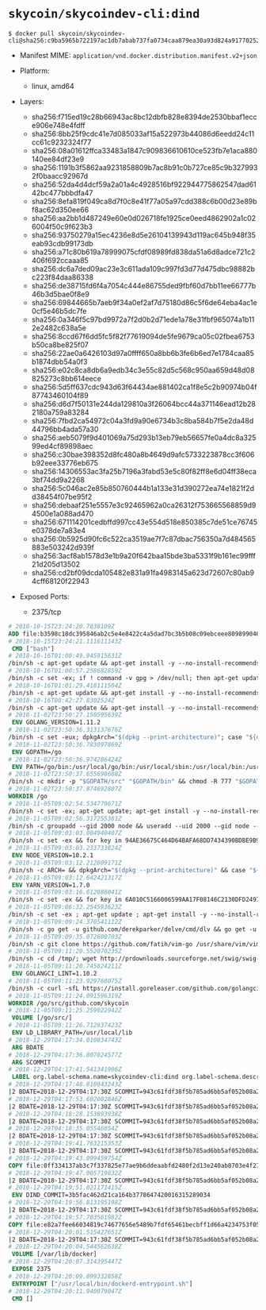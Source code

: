 # `skycoin/skycoindev-cli:dind`

```console
$ docker pull skycoin/skycoindev-cli@sha256:c9ba5965b722197ac1db7abab737fa0734caa879ea30a93d824a917702524c58
```

- Manifest MIME: `application/vnd.docker.distribution.manifest.v2+json`

- Platform: 
	- linux, amd64

- Layers:
	- sha256:f715ed19c28b66943ac8bc12dbfb828e8394de2530bbaf1ecce906e748e4fdff
	- sha256:8bb25f9cdc41e7d085033af15a522973b44086d6eedd24c11cc61c9232324f77
	- sha256:08a01612ffca33483a1847c909836610610ce523fb7e1aca880140ee84df23e9
	- sha256:1191b3f5862aa9231858809b7ac8b91c0b727ce85c9b3279932f0baacc92967d
	- sha256:52da4d4dcf59a2a01a4c4928516bf922944775862547dad6142bc477bbbdfa47
	- sha256:8efa819f049ca8d7f0c8e41f77a05a97cdd388c6b00d23e89bf8ac62d350ee66
	- sha256:aa2bb1d487249e60e0d026718fe1925ce0eed4862902a1c026004f50c9f623b3
	- sha256:93750279a15ec4236e8d5e26104139943d119ac645b948f35eab93cdb99173db
	- sha256:a71c80b619a78999075cfdf08989fd838da51a6d8adce721c2406f692ccaaa85
	- sha256:dc6a7ded09ac23e3c611ada109c997fd3d77d475dbc98882bc223f84daa86338
	- sha256:de38715fd6f4a7054c444e86755ded9fbf60d7bb11ee66777b46b3d5bae0f8e9
	- sha256:69844665b7aeb9f34a0ef2af7d75180d86c5f6de64eba4ac1e0cf5e46b5dc7fe
	- sha256:0a346f5c97bd9972a7f2d0b2d71ede1a78e31fbf965074a1b112e2482c638a5e
	- sha256:8ccd67f6dd5fc5f82f77619094de5fe9679ca05c02fbea6753b50ca8be825f07
	- sha256:22ae0a6426103d97a0ffff650a8bb6b3fe6b6ed7e1784caa85b1874dbb54a0f3
	- sha256:e02c8ca8db6a9edb34c3e55c82d5c568c950aa659d48d08825273c8bb614eece
	- sha256:5d5ff637cdc943d63f64434ae881402ca1f8e5c2b90974b04f87743460104f89
	- sha256:d6d7f50131e244da129810a3f26064bcc44a371146ead12b282180a759a83284
	- sha256:7fbd2ca54972c04a3fd9a90e6734b3c8ba584b7f5e2da48d44796bb4ada57a30
	- sha256:aeb5079f9d401069a75d293b13eb79eb56657fe0a4dc8a32599ed4cf89898aec
	- sha256:c30bae398352d8fc480a8b4649d9afc5733223878cc3f606b92eee33776eb675
	- sha256:14306553ac3fa25b7196a3fabd53e5c80f82ff8e6d04ff38eca3bf74dd9a2268
	- sha256:5c046ac2e85b850760444b1a133e31d390272ea74e1821f2dd38454f07be95f2
	- sha256:debaaf251e5557e3c92465962a0ca26312f753665568859d94500e1a088ad470
	- sha256:671114201cedbffd997cc43e554d518e850385c7de51ce76745e0378de7a83e4
	- sha256:0b5925d90fc6c522ca3519ae7f7c87dbac756350a7d484565883e503242d939f
	- sha256:3acf8ab1578d3e1b9a20f642baa15bde3ba5331f9b161ec99fff21d205d13502
	- sha256:cd2bf09dcda105482e831a91fa4983145a623d72607c80ab94cff68120f22943

- Exposed Ports:
	- 2375/tcp

```dockerfile
# 2018-10-15T23:24:20.7838109Z
ADD file:b3598c18dc395846ab2c5e4e8422c4a5dad7bc3b5b08c09ebceee80989904641 in / 
# 2018-10-15T23:24:21.111611143Z
 CMD ["bash"]
# 2018-10-16T01:00:49.945915631Z
/bin/sh -c apt-get update && apt-get install -y --no-install-recommends ca-certificates curl netbase wget && rm -rf /var/lib/apt/lists/*
# 2018-10-16T01:00:57.258682859Z
/bin/sh -c set -ex; if ! command -v gpg > /dev/null; then apt-get update; apt-get install -y --no-install-recommends gnupg dirmngr ; rm -rf /var/lib/apt/lists/*; fi
# 2018-10-16T01:01:29.418111504Z
/bin/sh -c apt-get update && apt-get install -y --no-install-recommends bzr git mercurial openssh-client subversion procps && rm -rf /var/lib/apt/lists/*
# 2018-10-16T08:42:27.8302524Z
/bin/sh -c apt-get update && apt-get install -y --no-install-recommends g++ gcc libc6-dev make pkg-config && rm -rf /var/lib/apt/lists/*
# 2018-11-02T23:50:27.150595639Z
 ENV GOLANG_VERSION=1.11.2
# 2018-11-02T23:50:36.313137676Z
/bin/sh -c set -eux; dpkgArch="$(dpkg --print-architecture)"; case "${dpkgArch##*-}" in amd64) goRelArch='linux-amd64'; goRelSha256='1dfe664fa3d8ad714bbd15a36627992effd150ddabd7523931f077b3926d736d' ;; armhf) goRelArch='linux-armv6l'; goRelSha256='b9d16a8eb1f7b8fdadd27232f6300aa8b4427e5e4cb148c4be4089db8fb56429' ;; arm64) goRelArch='linux-arm64'; goRelSha256='98a42b9b8d3bacbcc6351a1e39af52eff582d0bc3ac804cd5a97ce497dd84026' ;; i386) goRelArch='linux-386'; goRelSha256='e74f2f37b43b9b1bcf18008a11e0efb8921b41dff399a4f48ac09a4f25729881' ;; ppc64el) goRelArch='linux-ppc64le'; goRelSha256='23291935a299fdfde4b6a988ce3faa0c7a498aab6d56bbafbf1e7476468529a3' ;; s390x) goRelArch='linux-s390x'; goRelSha256='a67ef820ef8cfecc8d68c69dd5bf513aaf647c09b6605570af425bf5fe8a32f0' ;; *) goRelArch='src'; goRelSha256='042fba357210816160341f1002440550e952eb12678f7c9e7e9d389437942550'; echo >&2; echo >&2 "warning: current architecture ($dpkgArch) does not have a corresponding Go binary release; will be building from source"; echo >&2 ;; esac; url="https://golang.org/dl/go${GOLANG_VERSION}.${goRelArch}.tar.gz"; wget -O go.tgz "$url"; echo "${goRelSha256} *go.tgz" | sha256sum -c -; tar -C /usr/local -xzf go.tgz; rm go.tgz; if [ "$goRelArch" = 'src' ]; then echo >&2; echo >&2 'error: UNIMPLEMENTED'; echo >&2 'TODO install golang-any from jessie-backports for GOROOT_BOOTSTRAP (and uninstall after build)'; echo >&2; exit 1; fi; export PATH="/usr/local/go/bin:$PATH"; go version
# 2018-11-02T23:50:36.783097869Z
 ENV GOPATH=/go
# 2018-11-02T23:50:36.974286424Z
 ENV PATH=/go/bin:/usr/local/go/bin:/usr/local/sbin:/usr/local/bin:/usr/sbin:/usr/bin:/sbin:/bin
# 2018-11-02T23:50:37.655698688Z
/bin/sh -c mkdir -p "$GOPATH/src" "$GOPATH/bin" && chmod -R 777 "$GOPATH"
# 2018-11-02T23:50:37.874692807Z
WORKDIR /go
# 2018-11-05T09:02:54.534779671Z
/bin/sh -c set -ex; apt-get update; apt-get install -y --no-install-recommends autoconf automake bzip2 dpkg-dev file g++ gcc imagemagick libbz2-dev libc6-dev libcurl4-openssl-dev libdb-dev libevent-dev libffi-dev libgdbm-dev libgeoip-dev libglib2.0-dev libjpeg-dev libkrb5-dev liblzma-dev libmagickcore-dev libmagickwand-dev libncurses5-dev libncursesw5-dev libpng-dev libpq-dev libreadline-dev libsqlite3-dev libssl-dev libtool libwebp-dev libxml2-dev libxslt-dev libyaml-dev make patch xz-utils zlib1g-dev build-essential ; apt-get clean; rm -rf /var/lib/apt/lists/*
# 2018-11-05T09:02:56.317255381Z
/bin/sh -c groupadd --gid 2000 node && useradd --uid 2000 --gid node --shell /bin/bash --create-home node
# 2018-11-05T09:03:03.084940407Z
/bin/sh -c set -ex && for key in 94AE36675C464D64BAFA68DD7434390BDBE9B9C5 FD3A5288F042B6850C66B31F09FE44734EB7990E 71DCFD284A79C3B38668286BC97EC7A07EDE3FC1 DD8F2338BAE7501E3DD5AC78C273792F7D83545D C4F0DFFF4E8C1A8236409D08E73BC641CC11F4C8 B9AE9905FFD7803F25714661B63B535A4C206CA9 56730D5401028683275BD23C23EFEFE93C4CFFFE 77984A986EBC2AA786BC0F66B01FBB92821C587A ; do gpg --keyserver hkp://p80.pool.sks-keyservers.net:80 --recv-keys "$key" || gpg --keyserver hkp://ipv4.pool.sks-keyservers.net --recv-keys "$key" || gpg --keyserver hkp://pgp.mit.edu:80 --recv-keys "$key" ; done
# 2018-11-05T09:03:03.233733824Z
 ENV NODE_VERSION=10.2.1
# 2018-11-05T09:03:12.212809171Z
/bin/sh -c ARCH= && dpkgArch="$(dpkg --print-architecture)" && case "${dpkgArch##*-}" in amd64) ARCH='x64';; ppc64el) ARCH='ppc64le';; s390x) ARCH='s390x';; arm64) ARCH='arm64';; armhf) ARCH='armv7l';; i386) ARCH='x86';; *) echo "unsupported architecture"; exit 1 ;; esac && curl -fsSLO --compressed "https://nodejs.org/dist/v$NODE_VERSION/node-v$NODE_VERSION-linux-$ARCH.tar.xz" && curl -fsSLO --compressed "https://nodejs.org/dist/v$NODE_VERSION/SHASUMS256.txt.asc" && gpg --batch --decrypt --output SHASUMS256.txt SHASUMS256.txt.asc && grep " node-v$NODE_VERSION-linux-$ARCH.tar.xz\$" SHASUMS256.txt | sha256sum -c - && tar -xJf "node-v$NODE_VERSION-linux-$ARCH.tar.xz" -C /usr/local --strip-components=1 --no-same-owner && rm "node-v$NODE_VERSION-linux-$ARCH.tar.xz" SHASUMS256.txt.asc SHASUMS256.txt && ln -s /usr/local/bin/node /usr/local/bin/nodejs
# 2018-11-05T09:03:12.642421317Z
 ENV YARN_VERSION=1.7.0
# 2018-11-05T09:03:16.612088041Z
/bin/sh -c set -ex && for key in 6A010C5166006599AA17F08146C2130DFD2497F5 ; do gpg --keyserver hkp://p80.pool.sks-keyservers.net:80 --recv-keys "$key" || gpg --keyserver hkp://ipv4.pool.sks-keyservers.net --recv-keys "$key" || gpg --keyserver hkp://pgp.mit.edu:80 --recv-keys "$key" ; done && curl -fsSLO --compressed "https://yarnpkg.com/downloads/$YARN_VERSION/yarn-v$YARN_VERSION.tar.gz" && curl -fsSLO --compressed "https://yarnpkg.com/downloads/$YARN_VERSION/yarn-v$YARN_VERSION.tar.gz.asc" && gpg --batch --verify yarn-v$YARN_VERSION.tar.gz.asc yarn-v$YARN_VERSION.tar.gz && mkdir -p /opt && tar -xzf yarn-v$YARN_VERSION.tar.gz -C /opt/ && ln -s /opt/yarn-v$YARN_VERSION/bin/yarn /usr/local/bin/yarn && ln -s /opt/yarn-v$YARN_VERSION/bin/yarnpkg /usr/local/bin/yarnpkg && rm yarn-v$YARN_VERSION.tar.gz.asc yarn-v$YARN_VERSION.tar.gz
# 2018-11-05T09:06:32.254593623Z
/bin/sh -c set -ex ; apt-get update ; apt-get install -y --no-install-recommends cmake libpcre3-dev gdbserver gdb vim less ctags vim-scripts screen sudo doxygen valgrind bsdmainutils texlive-latex-base ; apt-get clean ; rm -rf /var/lib/apt/lists/* ; npm install moxygen -g ; echo 'Installing Criterion ...' ; git clone --recurse-submodules -j8 https://github.com/skycoin/Criterion /go/Criterion ; cd /go/Criterion ; cmake . ; make install ; rm -r /go/Criterion ; echo 'Success nstalling Criterion ...'
# 2018-11-05T09:09:24.370541112Z
/bin/sh -c go get -u github.com/derekparker/delve/cmd/dlv && go get -u github.com/FiloSottile/vendorcheck && go get -u github.com/alecthomas/gometalinter && gometalinter --vendored-linters --install && go get -u github.com/zmb3/gogetdoc && go get -u golang.org/x/tools/cmd/guru && go get -u github.com/davidrjenni/reftools/cmd/fillstruct && go get -u github.com/rogpeppe/godef && go get -u github.com/fatih/motion && go get -u github.com/nsf/gocode && go get -u github.com/jstemmer/gotags && go get -u github.com/josharian/impl && go get -u github.com/fatih/gomodifytags && go get -u github.com/dominikh/go-tools/cmd/keyify && go get -u golang.org/x/tools/cmd/gorename && go get -u github.com/klauspost/asmfmt/cmd/asmfmt && go get -u github.com/vektra/mockery/.../ && go get -u github.com/wadey/gocovmerge && curl https://raw.githubusercontent.com/golang/dep/master/install.sh | sh
# 2018-11-05T09:09:35.072600703Z
/bin/sh -c git clone https://github.com/fatih/vim-go /usr/share/vim/vim80/pack/dev/start/vim-go && git clone https://github.com/tpope/vim-fugitive /usr/share/vim/vim80/pack/dev/start/vim-fugitive && git clone https://github.com/Shougo/vimshell.vim /usr/share/vim/vim80/pack/dev/start/0vimshell && git clone https://github.com/Shougo/vimproc.vim /usr/share/vim/vim80/pack/dev/start/0vimproc && git clone https://github.com/w0rp/ale.git /usr/share/vim/vim80/pack/dev/start/ale && cd /usr/share/vim/vim80/pack/dev/start/0vimproc && make ; git clone https://github.com/iberianpig/tig-explorer.vim.git /tmp/tig-explorer; cp /tmp/tig-explorer/autoload/tig_explorer.vim /usr/share/vim/vim80/autoload; cp /tmp/tig-explorer/plugin/tig_explorer.vim /usr/share/vim/vim80/plugin; rm -rf /tmp/tig-explorer
# 2018-11-05T09:11:20.552070235Z
/bin/sh -c cd /tmp/; wget http://prdownloads.sourceforge.net/swig/swig-3.0.12.tar.gz && tar -zxf swig-3.0.12.tar.gz ; cd swig-3.0.12 ; ./configure --prefix=/usr && make && make install && rm -rf /tmp/swig-*
# 2018-11-05T09:11:20.745824211Z
 ENV GOLANGCI_LINT=1.10.2
# 2018-11-05T09:11:23.929768075Z
/bin/sh -c curl -sfL https://install.goreleaser.com/github.com/golangci/golangci-lint.sh | bash -s -- -b $GOPATH/bin v$GOLANGCI_LINT
# 2018-11-05T09:11:24.091596319Z
WORKDIR /go/src/github.com/skycoin
# 2018-11-05T09:11:25.259022942Z
 VOLUME [/go/src/]
# 2018-11-05T09:11:26.712937423Z
 ENV LD_LIBRARY_PATH=/usr/local/lib
# 2018-12-29T04:17:34.010834743Z
 ARG BDATE
# 2018-12-29T04:17:36.807024577Z
 ARG SCOMMIT
# 2018-12-29T04:17:41.541341906Z
 LABEL org.label-schema.name=skycoindev-cli:dind org.label-schema.description=Skycoin cli develop image with docker in docker support org.label-schema.vcs-url=https://github.com/skycoin/skycoin/tree/develop/docker/images/dev-docker org.label-schema.vendor=Skycoin project org.label-schema.url=skycoin.net org.label-schema.schema-version=1.0 org.label-schema.build-date=2018-12-29T04:17:30Z org.label-schema.vcs-ref=943c61fdf38f5b785ad6bb5af052b08a2438a84c org.label-schema.version=1.0.0-rc.1 org.label-schema.usage=https://github.com/skycoin/skycoin/blob/943c61fdf38f5b785ad6bb5af052b08a2438a84c/docker/images/dev-docker/README.md org.label-schema.docker.cmd=mkdir src; docker run --privileged --rm -v src:/go/src skycoin/skycoindev-cli:dind go get github.com/skycoin/skycoin; sudo chown -R `whoami` src
# 2018-12-29T04:17:48.810843243Z
|2 BDATE=2018-12-29T04:17:30Z SCOMMIT=943c61fdf38f5b785ad6bb5af052b08a2438a84c /bin/sh -c curl -fsSL https://download.docker.com/linux/debian/gpg | sudo apt-key add -
# 2018-12-29T04:17:53.602002846Z
|2 BDATE=2018-12-29T04:17:30Z SCOMMIT=943c61fdf38f5b785ad6bb5af052b08a2438a84c /bin/sh -c apt-key fingerprint 0EBFCD88
# 2018-12-29T04:18:28.153893938Z
|2 BDATE=2018-12-29T04:17:30Z SCOMMIT=943c61fdf38f5b785ad6bb5af052b08a2438a84c /bin/sh -c set -ex; apt-get update; apt-get install -y --no-install-recommends lsb-release software-properties-common apt-transport-https ; apt clean
# 2018-12-29T04:18:35.05546054Z
|2 BDATE=2018-12-29T04:17:30Z SCOMMIT=943c61fdf38f5b785ad6bb5af052b08a2438a84c /bin/sh -c add-apt-repository "deb [arch=amd64] https://download.docker.com/linux/debian $(lsb_release -cs) stable"
# 2018-12-29T04:19:41.763215353Z
|2 BDATE=2018-12-29T04:17:30Z SCOMMIT=943c61fdf38f5b785ad6bb5af052b08a2438a84c /bin/sh -c set -ex; apt-get update; apt-get install -y --no-install-recommends btrfs-progs e2fsprogs iptables xfsprogs ca-certificates gnupg2 software-properties-common pigz docker-ce ; apt-get clean; rm -rf /var/lib/apt/lists/*
# 2018-12-29T04:19:43.099459754Z
COPY file:0ff334137ab3c7f337825e77ae9b6ddeaabfd2480f2d13e240ab8703e4f2799d in /usr/local/bin/modprobe 
# 2018-12-29T04:19:47.005719832Z
|2 BDATE=2018-12-29T04:17:30Z SCOMMIT=943c61fdf38f5b785ad6bb5af052b08a2438a84c /bin/sh -c set -x && groupadd dockremap && useradd -g dockremap dockremap && echo 'dockremap:165536:65536' >> /etc/subuid && echo 'dockremap:165536:65536' >> /etc/subgid
# 2018-12-29T04:19:51.021171415Z
 ENV DIND_COMMIT=3b5fac462d21ca164b3778647420016315289034
# 2018-12-29T04:19:56.813195198Z
|2 BDATE=2018-12-29T04:17:30Z SCOMMIT=943c61fdf38f5b785ad6bb5af052b08a2438a84c /bin/sh -c set -ex; wget -O /usr/local/bin/dind "https://raw.githubusercontent.com/docker/docker/${DIND_COMMIT}/hack/dind"; chmod +x /usr/local/bin/dind;
# 2018-12-29T04:19:57.703561982Z
COPY file:e82a7fee66034819c74677656e5489b7fdf65461becbff1d66a4234753f057bf in /usr/local/bin/ 
# 2018-12-29T04:20:01.515427651Z
|2 BDATE=2018-12-29T04:17:30Z SCOMMIT=943c61fdf38f5b785ad6bb5af052b08a2438a84c chmod +x /usr/local/bin/dockerd-entrypoint.sh /usr/local/bin/modprobe
# 2018-12-29T04:20:04.544562638Z
 VOLUME [/var/lib/docker]
# 2018-12-29T04:20:07.314395447Z
 EXPOSE 2375
# 2018-12-29T04:20:09.899332858Z
 ENTRYPOINT ["/usr/local/bin/dockerd-entrypoint.sh"]
# 2018-12-29T04:20:11.940079047Z
 CMD []
```

